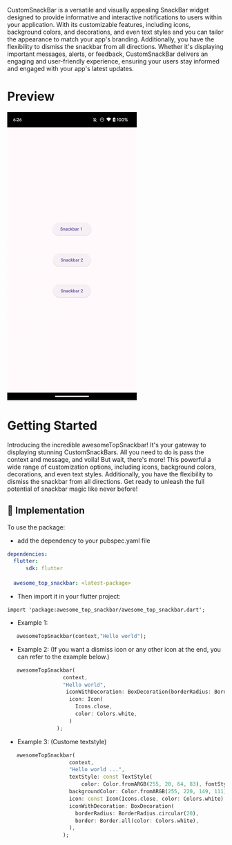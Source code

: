 CustomSnackBar is a versatile and visually appealing SnackBar widget designed to provide informative and interactive notifications to users within your application. With its customizable features, including icons, background colors, and decorations, and even text styles and you can tailor the appearance to match your app's branding. Additionally, you have the flexibility to dismiss the snackbar from all directions. Whether it's displaying important messages, alerts, or feedback, CustomSnackBar delivers an engaging and user-friendly experience, ensuring your users stay informed and engaged with your app's latest updates.

# Preview

<img src="https://github.com/pratikandarpa/awesome_top_snackbar/raw/master/snackbar_example.gif" width="300">

# Getting Started

Introducing the incredible awesomeTopSnackbar! It's your gateway to displaying stunning CustomSnackBars. All you need to do is pass the context and message, and voila! But wait, there's more! This powerful a wide range of customization options, including icons, background colors, decorations, and even text styles. Additionally, you have the flexibility to dismiss the snackbar from all directions. Get ready to unleash the full potential of snackbar magic like never before!

## 📱 Implementation
To use the package:
- add the dependency to your pubspec.yaml file

```yaml
dependencies:
  flutter:
      sdk: flutter

  awesome_top_snackbar: <latest-package>
```

- Then import it in your flutter project:
```
import 'package:awesome_top_snackbar/awesome_top_snackbar.dart';
```

- Example 1:
```dart
   awesomeTopSnackbar(context,"Hello world");
```

- Example 2: (If you want a dismiss icon or any other icon at the end, you can refer to the example below.)
```dart
   awesomeTopSnackbar(
                  context,
                  "Hello world",
                   iconWithDecoration: BoxDecoration(borderRadius: BorderRadius.circular(20), border: Border.all(), color: Colors.white),
                    icon: Icon(
                      Icons.close,
                      color: Colors.white,
                    ) 
                );
```

- Example 3: (Custome textstyle)
```dart
   awesomeTopSnackbar(
                    context,
                    "Hello world ...",
                    textStyle: const TextStyle(
                        color: Color.fromARGB(255, 20, 64, 83), fontStyle: FontStyle.italic, fontWeight: FontWeight.w400, fontSize: 24),
                    backgroundColor: Color.fromARGB(255, 220, 149, 111),
                    icon: const Icon(Icons.close, color: Colors.white),
                    iconWithDecoration: BoxDecoration(
                      borderRadius: BorderRadius.circular(20),
                      border: Border.all(color: Colors.white),
                    ),
                  );
```
